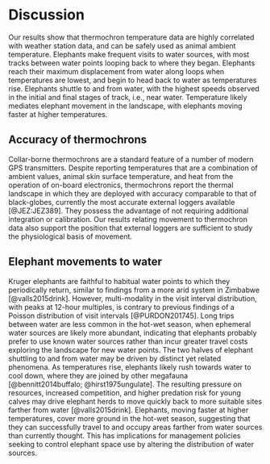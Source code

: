 
# Discussion

Our results show that thermochron temperature data are highly correlated with weather station data, and can be safely used as animal ambient temperature. Elephants make frequent visits to water sources, with most tracks between water points looping back to where they began. Elephants reach their maximum displacement from water along loops when temperatures are lowest, and begin to head back to water as temperatures rise. Elephants shuttle to and from water, with the highest speeds observed in the initial and final stages of track, i.e., near water. Temperature likely mediates elephant movement in the landscape, with elephants moving faster at higher temperatures.

## Accuracy of thermochrons

Collar-borne thermochrons are a standard feature of a number of modern GPS transmitters. Despite reporting temperatures that are a combination of ambient values, animal skin surface temperature, and heat from the operation of on-board electronics, thermochrons report the thermal landscape in which they are deployed with accuracy comparable to that of black-globes, currently the most accurate external loggers available [@JEZ:JEZ389]. They possess the advantage of not requiring additional integration or calibration. Our results relating movement to thermochron data also support the position that external loggers are sufficient to study the physiological basis of movement.

## Elephant movements to water

Kruger elephants are faithful to habitual water points to which they periodically return, similar to findings from a more arid system in Zimbabwe [@valls2015drink]. However, multi-modality in the visit interval distribution, with peaks at 12-hour multiples, is contrary to previous findings of a Poisson distribution of visit intervals [@PURDON201745]. Long trips between water are less common in the hot-wet season, when ephemeral water sources are likely more abundant, indicating that elephants probably prefer to use known water sources rather than incur greater travel costs exploring the landscape for new water points. The two halves of elephant shuttling to and from water may be driven by distinct yet related phenomena. As temperatures rise, elephants likely rush towards water to cool down, where they are joined by other megafauna [@bennitt2014buffalo; @hirst1975ungulate]. The resulting pressure on resources, increased competition, and higher predation risk for young calves may drive elephant herds to move quickly back to more suitable sites farther from water [@valls2015drink]. Elephants, moving faster at higher temperatures, cover more ground in the hot-wet season, suggesting that they can successfully travel to and occupy areas farther from water sources than currently thought. This has implications for management policies seeking to control elephant space use by altering the distribution of water sources.
